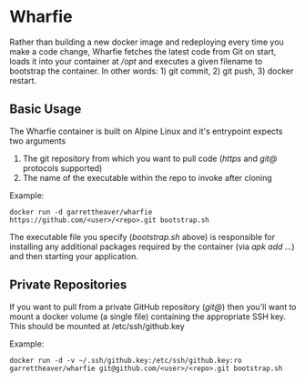 # Wharfie
Rather than building a new docker image and redeploying every time you make a code change, Wharfie fetches the latest code from Git on start, loads it into your container at */opt* and executes a given filename to bootstrap the container. In other words: 1) git commit, 2) git push, 3) docker restart.

## Basic Usage
The Wharfie container is built on Alpine Linux and it's entrypoint expects two arguments
1. The git repository from which you want to pull code (*https* and *git@* protocols supported)
2. The name of the executable within the repo to invoke after cloning

Example:
```shell
docker run -d garrettheaver/wharfie https://github.com/<user>/<repo>.git bootstrap.sh
```

The executable file you specify (*bootstrap.sh* above) is responsible for installing any additional packages required by the container (via *apk add ...*) and then starting your application.

## Private Repositories
If you want to pull from a private GitHub repository (*git@*) then you'll want to mount a docker volume (a single file) containing the appropriate SSH key. This should be mounted at /etc/ssh/github.key

Example:
```shell
docker run -d -v ~/.ssh/github.key:/etc/ssh/github.key:ro garrettheaver/wharfie git@github.com/<user>/<repo>.git bootstrap.sh
```

